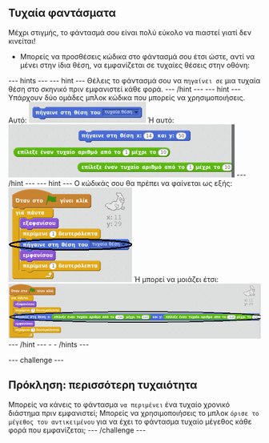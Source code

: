## Τυχαία φαντάσματα

Μέχρι στιγμής, το φάντασμά σου είναι πολύ εύκολο να πιαστεί γιατί δεν κινείται!

+ Μπορείς να προσθέσεις κώδικα στο φάντασμά σου έτσι ώστε, αντί να μένει στην ίδια θέση, να εμφανίζεται σε τυχαίες θέσεις στην οθόνη:

\--- hints \--- \--- hint \--- Θέλεις το φάντασμά σου να `πηγαίνει σε` μια τυχαία θέση στο σκηνικό πριν εμφανιστεί κάθε φορά. \--- /hint \--- \--- hint \--- Υπάρχουν δύο ομάδες μπλοκ κώδικα που μπορείς να χρησιμοποιήσεις. Αυτό: ![screenshot](images/ghost-random-blocks-1.png) Ή αυτό: ![screenshot](images/ghost-random-blocks-2.png) \--- /hint \--- \--- hint \--- Ο κώδικάς σου θα πρέπει να φαίνεται ως εξής: ![screenshot](images/ghost-random-code-1.png) Ή μπορεί να μοιάζει έτσι: ![screenshot](images/ghost-random-code-2.png) \--- /hint \--- - - /hints \---

\--- challenge \---

## Πρόκληση: περισσότερη τυχαιότητα

Μπορείς να κάνεις το φάντασμα `να περιμένει` ένα τυχαίο χρονικό διάστημα πριν εμφανιστεί; Μπορείς να χρησιμοποιήσεις το μπλοκ `όρισε το μέγεθος του αντικειμένου` για να έχει το φάντασμα τυχαίο μέγεθος κάθε φορά που εμφανίζεται; \--- /challenge \---
